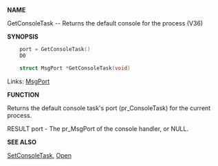 
**NAME**

GetConsoleTask -- Returns the default console for the process (V36)

**SYNOPSIS**

```c
    port = GetConsoleTask()
    D0

    struct MsgPort *GetConsoleTask(void)

```
Links: [MsgPort](_OOYY) 

**FUNCTION**

Returns the default console task's port (pr_ConsoleTask) for the
current process.

RESULT
port - The pr_MsgPort of the console handler, or NULL.

**SEE ALSO**

[SetConsoleTask](SetConsoleTask), [Open](Open)
